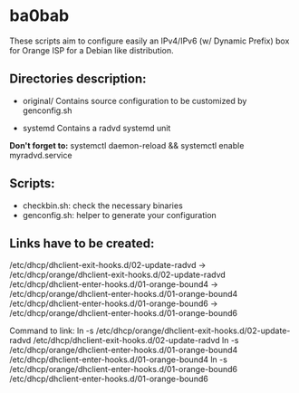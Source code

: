# ba0bab
These scripts aim to configure easily an IPv4/IPv6 (w/ Dynamic Prefix) box for Orange ISP
 for a Debian like distribution.

## Directories description:

- original/
Contains source configuration to be customized by genconfig.sh

- systemd
Contains a radvd systemd unit

**Don't forget to:**
systemctl daemon-reload && systemctl enable myradvd.service


## Scripts:
- checkbin.sh: check the necessary binaries
- genconfig.sh: helper to generate your configuration


## Links have to be created:
/etc/dhcp/dhclient-exit-hooks.d/02-update-radvd -> /etc/dhcp/orange/dhclient-exit-hooks.d/02-update-radvd
/etc/dhcp/dhclient-enter-hooks.d/01-orange-bound4 -> /etc/dhcp/orange/dhclient-enter-hooks.d/01-orange-bound4
/etc/dhcp/dhclient-enter-hooks.d/01-orange-bound6 -> /etc/dhcp/orange/dhclient-enter-hooks.d/01-orange-bound6


Command to link:
	ln -s /etc/dhcp/orange/dhclient-exit-hooks.d/02-update-radvd /etc/dhcp/dhclient-exit-hooks.d/02-update-radvd
	ln -s /etc/dhcp/orange/dhclient-enter-hooks.d/01-orange-bound4 /etc/dhcp/dhclient-enter-hooks.d/01-orange-bound4
	ln -s /etc/dhcp/orange/dhclient-enter-hooks.d/01-orange-bound6 /etc/dhcp/dhclient-enter-hooks.d/01-orange-bound6

